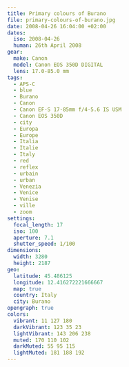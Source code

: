 ```yaml
---
title: Primary colours of Burano
file: primary-colours-of-burano.jpg
date: 2008-04-26 16:04:00 +02:00
dates:
  iso: 2008-04-26
  human: 26th April 2008
gear:
  make: Canon
  model: Canon EOS 350D DIGITAL
  lens: 17.0-85.0 mm
tags:
  - APS-C
  - blue
  - Burano
  - Canon
  - Canon EF-S 17-85mm f/4-5.6 IS USM
  - Canon EOS 350D
  - city
  - Europa
  - Europe
  - Italia
  - Italie
  - Italy
  - red
  - reflex
  - urbain
  - urban
  - Venezia
  - Venice
  - Venise
  - ville
  - zoom
settings:
  focal_length: 17
  iso: 100
  aperture: 7.1
  shutter_speed: 1/100
dimensions:
  width: 3280
  height: 2187
geo:
  latitude: 45.486125
  longitude: 12.416272221666667
  map: true
  country: Italy
  city: Burano
opengraph: true
colors:
  vibrant: 11 127 180
  darkVibrant: 123 35 23
  lightVibrant: 143 206 238
  muted: 170 110 102
  darkMuted: 55 95 115
  lightMuted: 181 188 192
---
```



